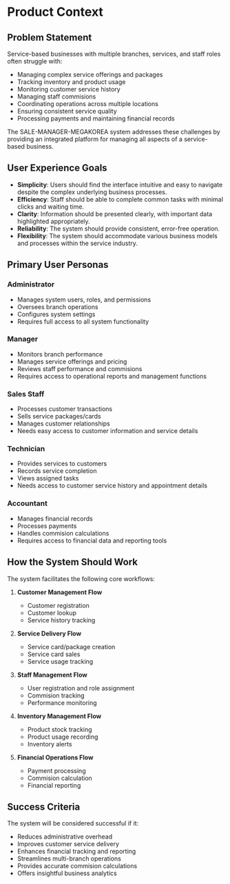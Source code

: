 # Product Context

## Problem Statement

Service-based businesses with multiple branches, services, and staff roles often struggle with:

- Managing complex service offerings and packages
- Tracking inventory and product usage
- Monitoring customer service history
- Managing staff commisions
- Coordinating operations across multiple locations
- Ensuring consistent service quality
- Processing payments and maintaining financial records

The SALE-MANAGER-MEGAKOREA system addresses these challenges by providing an integrated platform for managing all aspects of a service-based business.

## User Experience Goals

- **Simplicity**: Users should find the interface intuitive and easy to navigate despite the complex underlying business processes.
- **Efficiency**: Staff should be able to complete common tasks with minimal clicks and waiting time.
- **Clarity**: Information should be presented clearly, with important data highlighted appropriately.
- **Reliability**: The system should provide consistent, error-free operation.
- **Flexibility**: The system should accommodate various business models and processes within the service industry.

## Primary User Personas

### Administrator

- Manages system users, roles, and permissions
- Oversees branch operations
- Configures system settings
- Requires full access to all system functionality

### Manager

- Monitors branch performance
- Manages service offerings and pricing
- Reviews staff performance and commisions
- Requires access to operational reports and management functions

### Sales Staff

- Processes customer transactions
- Sells service packages/cards
- Manages customer relationships
- Needs easy access to customer information and service details

### Technician

- Provides services to customers
- Records service completion
- Views assigned tasks
- Needs access to customer service history and appointment details

### Accountant

- Manages financial records
- Processes payments
- Handles commision calculations
- Requires access to financial data and reporting tools

## How the System Should Work

The system facilitates the following core workflows:

1. **Customer Management Flow**
   - Customer registration
   - Customer lookup
   - Service history tracking
2. **Service Delivery Flow**
   - Service card/package creation
   - Service card sales
   - Service usage tracking
3. **Staff Management Flow**
   - User registration and role assignment
   - Commision tracking
   - Performance monitoring
4. **Inventory Management Flow**

   - Product stock tracking
   - Product usage recording
   - Inventory alerts

5. **Financial Operations Flow**
   - Payment processing
   - Commision calculation
   - Financial reporting

## Success Criteria

The system will be considered successful if it:

- Reduces administrative overhead
- Improves customer service delivery
- Enhances financial tracking and reporting
- Streamlines multi-branch operations
- Provides accurate commision calculations
- Offers insightful business analytics
